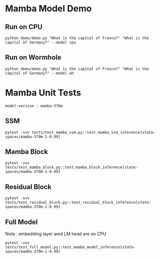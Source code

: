 # Mamba Model Demo

## Run on CPU
```
python demo/demo.py "What is the capital of France?" "What is the capital of Germany?" --model cpu
```

## Run on Wormhole
```
python demo/demo.py "What is the capital of France?" "What is the capital of Germany?" --model wh
```
# Mamba Unit Tests
`model-version : mamba-370m`
## SSM
```
pytest -svv tests/test_mamba_ssm.py::test_mamba_ssm_inference[state-spaces/mamba-370m-1-0.99]
```
## Mamba Block
```
pytest -svv tests/test_mamba_block.py::test_mamba_block_inference[state-spaces/mamba-370m-1-0.99]
```
## Residual Block
```
pytest -svv tests/test_residual_block.py::test_residual_block_inference[state-spaces/mamba-370m-1-0.99]
```
## Full Model
Note : embedding layer amd LM head are on CPU
```
pytest -svv tests/test_full_model.py::test_mamba_model_inference[state-spaces/mamba-370m-1-0.99]
```
